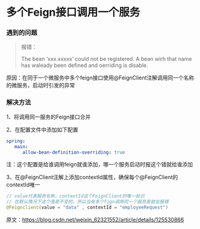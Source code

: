 # 多个Feign接口调用一个服务

### 遇到的问题

> 报错：
>
> The bean ‘xxx.xxxxx’ could not be registered. A bean wirh that name has waleady been defined and oerriding is disable.

原因：在同于一个微服务中多个feign接口使用@FeignClient注解调用同一个名称的微服务，启动时引发的异常

### 解决方法

1、将调用同一服务的Feign接口合并

2、在配置文件中添加如下配置

```yaml
spring:
   main:
      allow-bean-definition-overriding: true
```

注：这个配置是给谁调用feign就谁添加，哪一个服务启动时报这个错就给谁添加

3、在@FeignClient注解上添加contextId属性，确保每个@FeignClient的contextId唯一

```java
// value代表服务名称，contextId这个FeignClient的唯一标识
// 在默认情况下这个值是不变的，所以当有多个fign调用同一个服务是就会报错
@Feignclient(value = "data" , contextId = "employeeRequest")
```

原文：https://blog.csdn.net/weixin_62321552/article/details/125530866